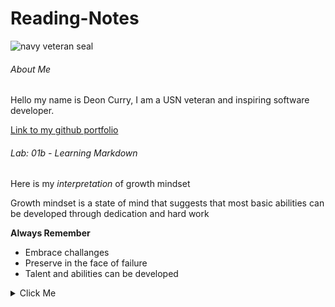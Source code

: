 # Reading-Notes

![navy veteran seal](https://m.media-amazon.com/images/I/71vbu4H4VeL.jpg)

###### About Me

Hello my name is Deon Curry, I am a USN veteran and inspiring software developer. 

[Link to my github portfolio](https://github.com/Curryfrom3)

###### Lab: 01b - Learning Markdown

Here is my *interpretation* of growth mindset

Growth mindset is a state of mind that suggests that most basic abilities can be developed through dedication and hard work

**Always Remember**

- Embrace challanges
- Preserve in the face of failure 
- Talent and abilities can be developed 

<details><summary>Click Me</summary>

[Things I Want To Know More About](https://Curryfrom3.github.io/Things-I-want-to-know-more-about/)
</details>
